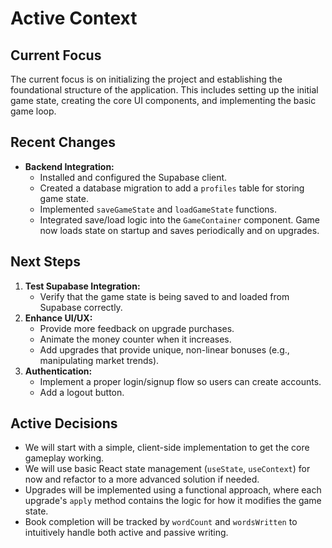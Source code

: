 # Active Context

## Current Focus

The current focus is on initializing the project and establishing the foundational structure of the application. This includes setting up the initial game state, creating the core UI components, and implementing the basic game loop.

## Recent Changes

-   **Backend Integration:**
    -   Installed and configured the Supabase client.
    -   Created a database migration to add a `profiles` table for storing game state.
    -   Implemented `saveGameState` and `loadGameState` functions.
    -   Integrated save/load logic into the `GameContainer` component. Game now loads state on startup and saves periodically and on upgrades.

## Next Steps

1.  **Test Supabase Integration:**
    -   Verify that the game state is being saved to and loaded from Supabase correctly.
2.  **Enhance UI/UX:**
    -   Provide more feedback on upgrade purchases.
    -   Animate the money counter when it increases.
    -   Add upgrades that provide unique, non-linear bonuses (e.g., manipulating market trends).
3.  **Authentication:**
    -   Implement a proper login/signup flow so users can create accounts.
    -   Add a logout button.

## Active Decisions

-   We will start with a simple, client-side implementation to get the core gameplay working.
-   We will use basic React state management (`useState`, `useContext`) for now and refactor to a more advanced solution if needed.
-   Upgrades will be implemented using a functional approach, where each upgrade's `apply` method contains the logic for how it modifies the game state.
-   Book completion will be tracked by `wordCount` and `wordsWritten` to intuitively handle both active and passive writing.

